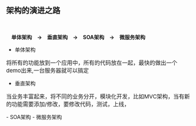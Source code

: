## 架构的演进之路
<br/>

&emsp;**单体架构&emsp;->&emsp;垂直架构&emsp;->&emsp;SOA架构&emsp;->&emsp;微服务架构**
<br/>
- 单体架构
 <P style="font-size:15px">将所有的功能放到一个应用中，所有的代码放在一起，最快的做出一个demo出来,一台服务器就可以搞定</p>

- 垂直架构
 <P style="font-size:15px">当业务丰富起来，将不同的业务分开，模块化开发，比如MVC架构，当有新的功能需要添加/修改，要修改代码，测试，上线，</p>
- SOA架构
- 微服务架构
